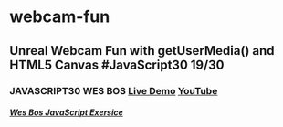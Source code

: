 # webcam-fun
## Unreal Webcam Fun with getUserMedia() and HTML5 Canvas #JavaScript30 19/30
### JAVASCRIPT30 WES BOS [Live Demo](https://artanmerko.github.io/webcam-fun/) [YouTube](https://www.youtube.com/watch?v=ElWFcBlVk-o&list=PLu8EoSxDXHP6CGK4YVJhL_VWetA865GOH&index=19)
##### [Wes Bos JavaScript Exersice](https://javascript30.com/)

